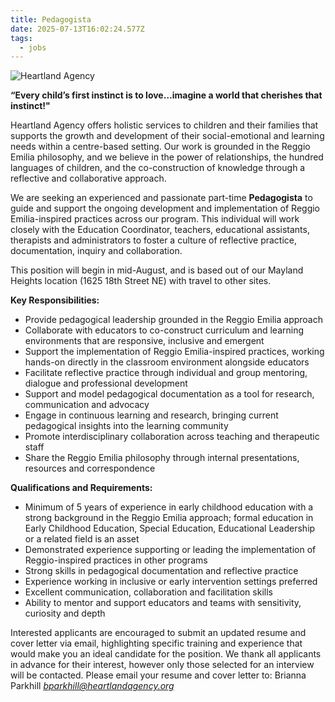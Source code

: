 ```yaml
---
title: Pedagogista
date: 2025-07-13T16:02:24.577Z
tags:
  - jobs
---
```

![](/assets/images/upload/screenshot-16-.png "Heartland Agency")

**“Every child’s first instinct is to love…imagine a world that cherishes that instinct!"**



Heartland Agency offers holistic services to children and their families that supports the growth and development of their social-emotional and learning needs within a centre-based setting. Our work is grounded in the Reggio Emilia philosophy, and we believe in the power of relationships, the hundred languages of children, and the co-construction of knowledge through a reflective and collaborative approach. 



We are seeking an experienced and passionate part-time **Pedagogista** to guide and support the ongoing development and implementation of Reggio Emilia-inspired practices across our program. This individual will work closely with the Education Coordinator, teachers, educational assistants, therapists and administrators to foster a culture of reflective practice, documentation, inquiry and collaboration. 



This position will begin in mid-August, and is based out of our Mayland Heights location (1625 18th Street NE) with travel to other sites. 

**Key Responsibilities:**

* Provide pedagogical leadership grounded in the Reggio Emilia approach
* Collaborate with educators to co-construct curriculum and learning environments that are responsive, inclusive and emergent
* Support the implementation of Reggio Emilia-inspired practices, working hands-on directly in the classroom environment alongside educators 
* Facilitate reflective practice through individual and group mentoring, dialogue and professional development
* Support and model pedagogical documentation as a tool for research, communication and advocacy
* Engage in continuous learning and research, bringing current pedagogical insights into the learning community
* Promote interdisciplinary collaboration across teaching and therapeutic staff
* Share the Reggio Emilia philosophy through internal presentations, resources and correspondence

**Qualifications and Requirements:**

* Minimum of 5 years of experience in early childhood education with a strong background in the Reggio Emilia approach; formal education in Early Childhood Education, Special Education, Educational Leadership or a related field is an asset
* Demonstrated experience supporting or leading the implementation of Reggio-inspired practices in other programs
* Strong skills in pedagogical documentation and reflective practice
* Experience working in inclusive or early intervention settings preferred
* Excellent communication, collaboration and facilitation skills 
* Ability to mentor and support educators and teams with sensitivity, curiosity and depth





Interested applicants are encouraged to submit an updated resume and cover letter via email, highlighting specific training and experience that would make you an ideal candidate for the position. We thank all applicants in advance for their interest, however only those selected for an interview will be contacted. Please email your resume and cover letter to: Brianna Parkhill *bparkhill@heartlandagency.org*